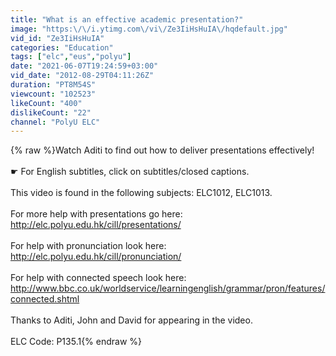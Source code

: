 ```yaml
---
title: "What is an effective academic presentation?"
image: "https:\/\/i.ytimg.com\/vi\/Ze3IiHsHuIA\/hqdefault.jpg"
vid_id: "Ze3IiHsHuIA"
categories: "Education"
tags: ["elc","eus","polyu"]
date: "2021-06-07T19:24:59+03:00"
vid_date: "2012-08-29T04:11:26Z"
duration: "PT8M54S"
viewcount: "102523"
likeCount: "400"
dislikeCount: "22"
channel: "PolyU ELC"
---
```

{% raw %}Watch Aditi to find out how to deliver presentations effectively!<br /><br />☛ For English subtitles, click on subtitles/closed captions.<br /><br />This video is found in the following subjects: ELC1012, ELC1013. <br /><br />For more help with presentations go here: <a rel="nofollow" target="blank" href="http://elc.polyu.edu.hk/cill/presentations/">http://elc.polyu.edu.hk/cill/presentations/</a><br /><br />For help with pronunciation look here: <a rel="nofollow" target="blank" href="http://elc.polyu.edu.hk/cill/pronunciation/">http://elc.polyu.edu.hk/cill/pronunciation/</a><br /><br />For help with connected speech look here: <a rel="nofollow" target="blank" href="http://www.bbc.co.uk/worldservice/learningenglish/grammar/pron/features/connected.shtml">http://www.bbc.co.uk/worldservice/learningenglish/grammar/pron/features/connected.shtml</a><br /><br />Thanks to Aditi, John and David for appearing in the video.<br /><br />ELC Code: P135.1{% endraw %}
